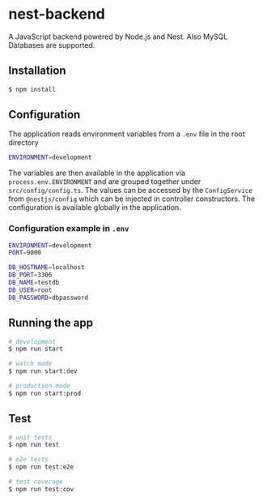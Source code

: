 # nest-backend

A JavaScript backend powered by Node.js and Nest. Also MySQL Databases are supported.

## Installation

```bash
$ npm install
```

## Configuration

The application reads environment variables from a `.env` file in the root directory

```bash
ENVIRONMENT=development
```

The variables are then available in the application via `process.env.ENVIRONMENT` and are grouped together under `src/config/config.ts`.
The values can be accessed by the `ConfigService` from `@nestjs/config` which can be injected in controller constructors. The configuration
is available globally in the application.

### Configuration example in `.env`

```bash
ENVIRONMENT=development
PORT=9000

DB_HOSTNAME=localhost
DB_PORT=3306
DB_NAME=testdb
DB_USER=root
DB_PASSWORD=dbpassword
```

## Running the app

```bash
# development
$ npm run start

# watch mode
$ npm run start:dev

# production mode
$ npm run start:prod
```

## Test

```bash
# unit tests
$ npm run test

# e2e tests
$ npm run test:e2e

# test coverage
$ npm run test:cov
```
